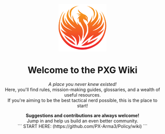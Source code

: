 <p align="center">
  <img src="https://github.com/PXG-Arma/Policy/blob/main/PXG_Logo.png?raw=true" width="150">
</p>

<h1 align="center">Welcome to the PXG Wiki</h1>

<p align="center">
  <em>A place you never knew existed!</em> <br>
  Here, you'll find rules, mission-making guides, glossaries, and a wealth of useful resources. <br>
  If you're aiming to be the best tactical nerd possible, this is the place to start!
</p>

<p align="center">
  <strong>Suggestions and contributions are always welcome!</strong> <br>
  Jump in and help us build an even better community.
<br>
``` START HERE: (https://github.com/PX-Arma3/Policy/wiki) ```
<br>
</p>

